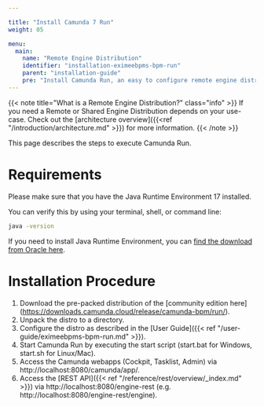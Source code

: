 ```yaml
---

title: "Install Camunda 7 Run"
weight: 05

menu:
  main:
    name: "Remote Engine Distribution"
    identifier: "installation-eximeebpms-bpm-run"
    parent: "installation-guide"
    pre: "Install Camunda Run, an easy to configure remote engine distribution of Camunda 7. No Java knowledge necessary."
---
```


{{< note title="What is a Remote Engine Distribution?" class="info" >}}
If you need a Remote or Shared Engine Distribution depends on your use-case. Check out the [architecture overview]({{<ref "/introduction/architecture.md" >}}) for more information.
{{< /note >}}

This page describes the steps to execute Camunda Run.

# Requirements
Please make sure that you have the Java Runtime Environment 17 installed.

You can verify this by using your terminal, shell, or command line:

```sh
java -version
```
If you need to install Java Runtime Environment, you can [find the download from Oracle here](https://www.oracle.com/java/technologies/javase-downloads.html).

# Installation Procedure
1. Download the pre-packed distribution of the [community edition here] (https://downloads.camunda.cloud/release/camunda-bpm/run/).
1. Unpack the distro to a directory.
1. Configure the distro as described in the [User Guide]({{< ref "/user-guide/eximeebpms-bpm-run.md" >}}).
1. Start Camunda Run by executing the start script (start.bat for Windows, start.sh for Linux/Mac).
1. Access the Camunda webapps (Cockpit, Tasklist, Admin) via http://localhost:8080/camunda/app/.
1. Access the [REST API]({{< ref "/reference/rest/overview/_index.md" >}}) via http://localhost:8080/engine-rest (e.g. http://localhost:8080/engine-rest/engine).
